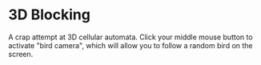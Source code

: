 # 3D Blocking

A crap attempt at 3D cellular automata. Click your middle mouse button to activate "bird camera", which will allow you to follow a random bird on the screen.
